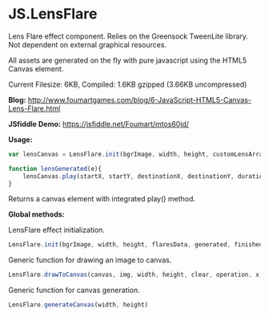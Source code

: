 # JS.LensFlare
Lens Flare effect component. Relies on the Greensock TweenLite library. Not dependent on external graphical resources.

All assets are generated on the fly with pure javascript using the HTML5 Canvas element.

Current Filesize: 6KB, Compiled: 1.6KB gzipped (3.66KB uncompressed)

**Blog:** http://www.foumartgames.com/blog/6-JavaScript-HTML5-Canvas-Lens-Flare.html


**JSfiddle Demo:** https://jsfiddle.net/Foumart/mtos60jd/

**Usage:**
```javascript
var lensCanvas = LensFlare.init(bgrImage, width, height, customLensArray, lensGenerated);

function lensGenerated(e){
	lensCanvas.play(startX, startY, destinationX, destinationY, duration, central);
}
```
Returns a canvas element with integrated play() method.



**Global methods:**

LensFlare effect initialization.
```javascript
LensFlare.init(bgrImage, width, height, flaresData, generated, finished)
```


Generic function for drawing an image to canvas.
```javascript
LensFlare.drawToCanvas(canvas, img, width, height, clear, operation, x, y, alpha)
```



Generic function for canvas generation.
```javascript
LensFlare.generateCanvas(width, height)
```

